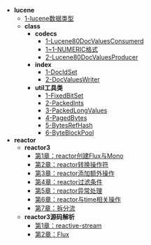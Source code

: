 * **lucene**
  * [1-lucene数据类型](lucene/1-lucene数据类型.md)
  * **class**
    * **codecs**
      * [1-Lucene80DocValuesConsumerd](lucene/class/codecs/1-Lucene80DocValuesConsumerd.md)
      * [1~1-NUMERIC格式](lucene/class/codecs/1~1-NUMERIC格式.md)
      * [2-Lucene80DocValuesProducer](lucene/class/codecs/2-Lucene80DocValuesProducer.md)
    * **index**
      * [1-DocIdSet](lucene/class/index/1-DocIdSet.md)
      * [2-DocValuesWriter](lucene/class/index/2-DocValuesWriter.md)
    * **util工具类**
      * [1-FixedBitSet](lucene/class/util工具类/1-FixedBitSet.md)
      * [2-PackedInts](lucene/class/util工具类/2-PackedInts.md)
      * [3-PackedLongValues](lucene/class/util工具类/3-PackedLongValues.md)
      * [4-PagedBytes](lucene/class/util工具类/4-PagedBytes.md)
      * [5-BytesRefHash](lucene/class/util工具类/5-BytesRefHash.md)
      * [6-ByteBlockPool](lucene/class/util工具类/6-ByteBlockPool.md)
* **reactor**
  * **reactor3**
    * [第1章：reactor创建Flux与Mono](reactor/reactor3/第1章：reactor创建Flux与Mono.md)
    * [第2章：reactor转换操作符](reactor/reactor3/第2章：reactor转换操作符.md)
    * [第3章：reactor添加额外操作](reactor/reactor3/第3章：reactor添加额外操作.md)
    * [第4章：reactor过滤条件](reactor/reactor3/第4章：reactor过滤条件.md)
    * [第5章：reactor异常处理](reactor/reactor3/第5章：reactor异常处理.md)
    * [第6章：reactor与time相关操作](reactor/reactor3/第6章：reactor与time相关操作.md)
    * [第7章：拆分流](reactor/reactor3/第7章：拆分流.md)
  * **reactor3源码解析**
    * [第1章：reactive-stream](reactor/reactor3源码解析/第1章：reactive-stream.md)
    * [第2章：Flux](reactor/reactor3源码解析/第2章：Flux.md)
